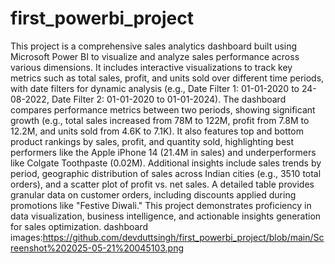 # first_powerbi_project
This project is a comprehensive sales analytics dashboard built using Microsoft Power BI to visualize and analyze sales performance across various dimensions. It includes interactive visualizations to track key metrics such as total sales, profit, and units sold over different time periods, with date filters for dynamic analysis (e.g., Date Filter 1: 01-01-2020 to 24-08-2022, Date Filter 2: 01-01-2020 to 01-01-2024). The dashboard compares performance metrics between two periods, showing significant growth (e.g., total sales increased from 78M to 122M, profit from 7.8M to 12.2M, and units sold from 4.6K to 7.1K). It also features top and bottom product rankings by sales, profit, and quantity sold, highlighting best performers like the Apple iPhone 14 (21.4M in sales) and underperformers like Colgate Toothpaste (0.02M). Additional insights include sales trends by period, geographic distribution of sales across Indian cities (e.g., 3510 total orders), and a scatter plot of profit vs. net sales. A detailed table provides granular data on customer orders, including discounts applied during promotions like "Festive Diwali." This project demonstrates proficiency in data visualization, business intelligence, and actionable insights generation for sales optimization.
dashboard images:https://github.com/devduttsingh/first_powerbi_project/blob/main/Screenshot%202025-05-21%20045103.png
